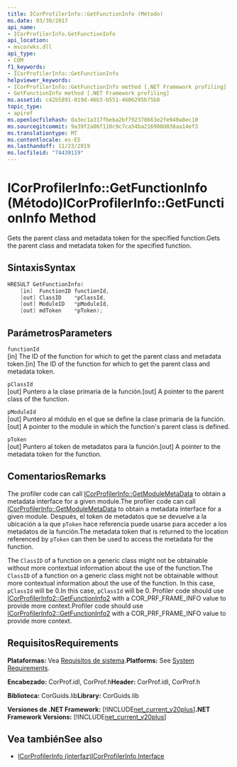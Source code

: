 ```yaml
---
title: ICorProfilerInfo::GetFunctionInfo (Método)
ms.date: 03/30/2017
api_name:
- ICorProfilerInfo.GetFunctionInfo
api_location:
- mscorwks.dll
api_type:
- COM
f1_keywords:
- ICorProfilerInfo::GetFunctionInfo
helpviewer_keywords:
- ICorProfilerInfo::GetFunctionInfo method [.NET Framework profiling]
- GetFunctionInfo method [.NET Framework profiling]
ms.assetid: c42b5891-019d-46b3-b551-4606295b75b8
topic_type:
- apiref
ms.openlocfilehash: 0a3ec1a317fbeba2bf792378663e2fe940a8ec10
ms.sourcegitcommit: 9a39f2a06f110c9c7ca54ba216900d038aa14ef3
ms.translationtype: MT
ms.contentlocale: es-ES
ms.lasthandoff: 11/23/2019
ms.locfileid: "74439119"
---
```

# <a name="icorprofilerinfogetfunctioninfo-method"></a><span data-ttu-id="a6e6f-102">ICorProfilerInfo::GetFunctionInfo (Método)</span><span class="sxs-lookup"><span data-stu-id="a6e6f-102">ICorProfilerInfo::GetFunctionInfo Method</span></span>
<span data-ttu-id="a6e6f-103">Gets the parent class and metadata token for the specified function.</span><span class="sxs-lookup"><span data-stu-id="a6e6f-103">Gets the parent class and metadata token for the specified function.</span></span>  
  
## <a name="syntax"></a><span data-ttu-id="a6e6f-104">Sintaxis</span><span class="sxs-lookup"><span data-stu-id="a6e6f-104">Syntax</span></span>  
  
```cpp  
HRESULT GetFunctionInfo(  
    [in]  FunctionID functionId,  
    [out] ClassID    *pClassId,  
    [out] ModuleID   *pModuleId,  
    [out] mdToken    *pToken);  
```  
  
## <a name="parameters"></a><span data-ttu-id="a6e6f-105">Parámetros</span><span class="sxs-lookup"><span data-stu-id="a6e6f-105">Parameters</span></span>  
 `functionId`  
 <span data-ttu-id="a6e6f-106">[in] The ID of the function for which to get the parent class and metadata token.</span><span class="sxs-lookup"><span data-stu-id="a6e6f-106">[in] The ID of the function for which to get the parent class and metadata token.</span></span>  
  
 `pClassId`  
 <span data-ttu-id="a6e6f-107">[out] Puntero a la clase primaria de la función.</span><span class="sxs-lookup"><span data-stu-id="a6e6f-107">[out] A pointer to the parent class of the function.</span></span>  
  
 `pModuleId`  
 <span data-ttu-id="a6e6f-108">[out] Puntero al módulo en el que se define la clase primaria de la función.</span><span class="sxs-lookup"><span data-stu-id="a6e6f-108">[out] A pointer to the module in which the function's parent class is defined.</span></span>  
  
 `pToken`  
 <span data-ttu-id="a6e6f-109">[out] Puntero al token de metadatos para la función.</span><span class="sxs-lookup"><span data-stu-id="a6e6f-109">[out] A pointer to the metadata token for the function.</span></span>  
  
## <a name="remarks"></a><span data-ttu-id="a6e6f-110">Comentarios</span><span class="sxs-lookup"><span data-stu-id="a6e6f-110">Remarks</span></span>  
 <span data-ttu-id="a6e6f-111">The profiler code can call [ICorProfilerInfo::GetModuleMetaData](../../../../docs/framework/unmanaged-api/profiling/icorprofilerinfo-getmodulemetadata-method.md) to obtain a metadata interface for a given module.</span><span class="sxs-lookup"><span data-stu-id="a6e6f-111">The profiler code can call [ICorProfilerInfo::GetModuleMetaData](../../../../docs/framework/unmanaged-api/profiling/icorprofilerinfo-getmodulemetadata-method.md) to obtain a metadata interface for a given module.</span></span> <span data-ttu-id="a6e6f-112">Después, el token de metadatos que se devuelve a la ubicación a la que `pToken` hace referencia puede usarse para acceder a los metadatos de la función.</span><span class="sxs-lookup"><span data-stu-id="a6e6f-112">The metadata token that is returned to the location referenced by `pToken` can then be used to access the metadata for the function.</span></span>  
  
 <span data-ttu-id="a6e6f-113">The `ClassID` of a function on a generic class might not be obtainable without more contextual information about the use of the function.</span><span class="sxs-lookup"><span data-stu-id="a6e6f-113">The `ClassID` of a function on a generic class might not be obtainable without more contextual information about the use of the function.</span></span> <span data-ttu-id="a6e6f-114">In this case, `pClassId` will be 0.</span><span class="sxs-lookup"><span data-stu-id="a6e6f-114">In this case, `pClassId` will be 0.</span></span> <span data-ttu-id="a6e6f-115">Profiler code should use [ICorProfilerInfo2::GetFunctionInfo2](../../../../docs/framework/unmanaged-api/profiling/icorprofilerinfo2-getfunctioninfo2-method.md) with a COR_PRF_FRAME_INFO value to provide more context.</span><span class="sxs-lookup"><span data-stu-id="a6e6f-115">Profiler code should use [ICorProfilerInfo2::GetFunctionInfo2](../../../../docs/framework/unmanaged-api/profiling/icorprofilerinfo2-getfunctioninfo2-method.md) with a COR_PRF_FRAME_INFO value to provide more context.</span></span>  
  
## <a name="requirements"></a><span data-ttu-id="a6e6f-116">Requisitos</span><span class="sxs-lookup"><span data-stu-id="a6e6f-116">Requirements</span></span>  
 <span data-ttu-id="a6e6f-117">**Plataformas:** Vea [Requisitos de sistema](../../../../docs/framework/get-started/system-requirements.md).</span><span class="sxs-lookup"><span data-stu-id="a6e6f-117">**Platforms:** See [System Requirements](../../../../docs/framework/get-started/system-requirements.md).</span></span>  
  
 <span data-ttu-id="a6e6f-118">**Encabezado:** CorProf.idl, CorProf.h</span><span class="sxs-lookup"><span data-stu-id="a6e6f-118">**Header:** CorProf.idl, CorProf.h</span></span>  
  
 <span data-ttu-id="a6e6f-119">**Biblioteca:** CorGuids.lib</span><span class="sxs-lookup"><span data-stu-id="a6e6f-119">**Library:** CorGuids.lib</span></span>  
  
 <span data-ttu-id="a6e6f-120">**Versiones de .NET Framework:** [!INCLUDE[net_current_v20plus](../../../../includes/net-current-v20plus-md.md)]</span><span class="sxs-lookup"><span data-stu-id="a6e6f-120">**.NET Framework Versions:** [!INCLUDE[net_current_v20plus](../../../../includes/net-current-v20plus-md.md)]</span></span>  
  
## <a name="see-also"></a><span data-ttu-id="a6e6f-121">Vea también</span><span class="sxs-lookup"><span data-stu-id="a6e6f-121">See also</span></span>

- [<span data-ttu-id="a6e6f-122">ICorProfilerInfo (interfaz)</span><span class="sxs-lookup"><span data-stu-id="a6e6f-122">ICorProfilerInfo Interface</span></span>](../../../../docs/framework/unmanaged-api/profiling/icorprofilerinfo-interface.md)
